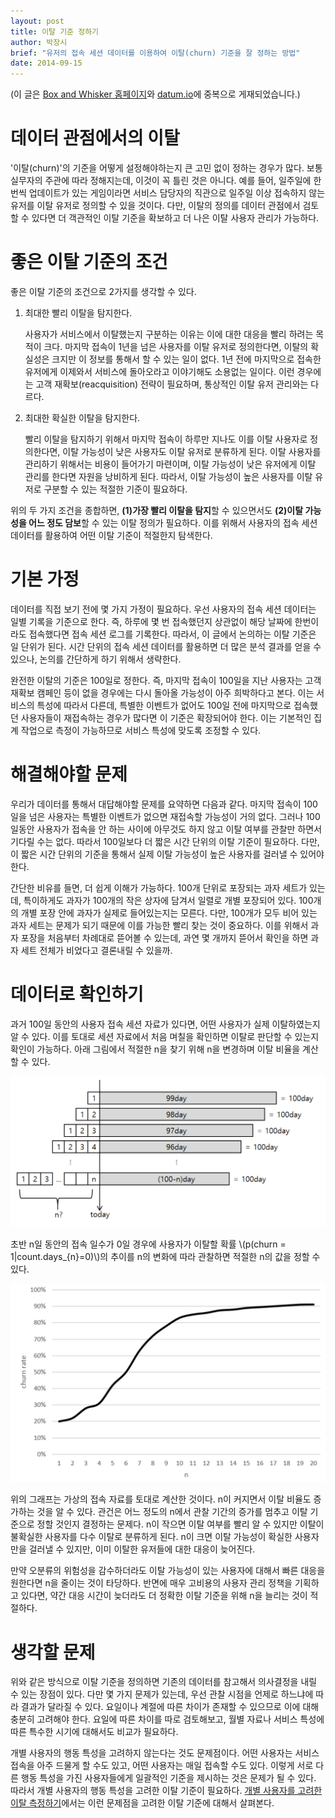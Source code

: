 ```yaml
---
layout: post
title: 이탈 기준 정하기
author: 박장시
brief: "유저의 접속 세션 데이터를 이용하여 이탈(churn) 기준을 잘 정하는 방법"
date: 2014-09-15
---
```


(이 글은 [Box and Whisker 홈페이지](/)와 [datum.io](http://datum.io)에 중복으로 게재되었습니다.)

# 데이터 관점에서의 이탈

'이탈(churn)'의 기준을 어떻게 설정해야하는지 큰 고민 없이 정하는 경우가 많다. 보통 실무자의 주관에 따라 정해지는데, 이것이 꼭 틀린 것은 아니다. 예를 들어, 일주일에 한번씩 업데이트가 있는 게임이라면 서비스 담당자의 직관으로 일주일 이상 접속하지 않는 유저를 이탈 유저로 정의할 수 있을 것이다. 다만, 이탈의 정의를 데이터 관점에서 검토할 수 있다면 더 객관적인 이탈 기준을 확보하고 더 나은 이탈 사용자 관리가 가능하다.

# 좋은 이탈 기준의 조건

좋은 이탈 기준의 조건으로 2가지를 생각할 수 있다.

1.  최대한 빨리 이탈을 탐지한다.

    사용자가 서비스에서 이탈했는지 구분하는 이유는 이에 대한 대응을 빨리 하려는 목적이 크다. 마지막 접속이 1년을 넘은 사용자를 이탈 유저로 정의한다면, 이탈의 확실성은 크지만 이 정보를 통해서 할 수 있는 일이 없다. 1년 전에 마지막으로 접속한  유저에게 이제와서 서비스에 돌아오라고 이야기해도 소용없는 일이다. 이런 경우에는 고객 재확보(reacquisition) 전략이 필요하며, 통상적인 이탈 유저 관리와는 다르다.
2.  최대한 확실한 이탈을 탐지한다.

    빨리 이탈을 탐지하기 위해서 마지막 접속이 하루만 지나도 이를 이탈 사용자로 정의한다면, 이탈 가능성이 낮은 사용자도 이탈 유저로 분류하게 된다. 이탈 사용자를 관리하기 위해서는 비용이 들어가기 마련이며, 이탈 가능성이 낮은 유저에게 이탈 관리를 한다면 자원을 낭비하게 된다. 따라서, 이탈 가능성이 높은 사용자를 이탈 유저로 구분할 수 있는 적절한 기준이 필요하다.

위의 두 가지 조건을 종합하면, **(1)가장 빨리 이탈을 탐지**할 수 있으면서도 **(2)이탈 가능성을 어느 정도 담보**할 수 있는 이탈 정의가 필요하다. 이를 위해서 사용자의 접속 세션 데이터를 활용하여 어떤 이탈 기준이 적절한지 탐색한다.

# 기본 가정

데이터를 직접 보기 전에 몇 가지 가정이 필요하다. 우선 사용자의 접속 세션 데이터는 일별 기록을 기준으로 한다. 즉, 하루에 몇 번 접속했던지 상관없이 해당 날짜에 한번이라도 접속했다면 접속 세션 로그를 기록한다. 따라서, 이 글에서 논의하는 이탈 기준은 일 단위가 된다. 시간 단위의 접속 세션 데이터를 활용하면 더 많은 분석 결과를 얻을 수 있으나, 논의를 간단하게 하기 위해서 생략한다.

완전한 이탈의 기준은 100일로 정한다. 즉, 마지막 접속이 100일을 지난 사용자는 고객 재확보 캠페인 등이 없을 경우에는 다시 돌아올 가능성이 아주 희박하다고 본다. 이는 서비스의 특성에 따라서 다른데, 특별한 이벤트가 없어도 100일 전에 마지막으로 접속했던 사용자들이 재접속하는 경우가 많다면 이 기준은 확장되어야 한다. 이는 기본적인 집계 작업으로 측정이 가능하므로 서비스 특성에 맞도록 조정할 수 있다.

# 해결해야할 문제

우리가 데이터를 통해서 대답해야할 문제를 요약하면 다음과 같다. 마지막 접속이 100일을 넘은 사용자는 특별한 이벤트가 없으면 재접속할 가능성이 거의 없다. 그러나 100일동안 사용자가 접속을 안 하는 사이에 아무것도 하지 않고 이탈 여부를 관찰만 하면서 기다릴 수는 없다. 따라서 100일보다 더 짧은 시간 단위의 이탈 기준이 필요하다. 다만, 이 짧은 시간 단위의 기준을 통해서 실제 이탈 가능성이 높은 사용자를 걸러낼 수 있어야 한다.

간단한 비유를 들면, 더 쉽게 이해가 가능하다. 100개 단위로 포장되는 과자 세트가 있는데, 특이하게도 과자가 100개의 작은 상자에 담겨서 일렬로 개별 포장되어 있다. 100개의 개별 포장 안에 과자가 실제로 들어있는지는 모른다. 다만, 100개가 모두 비어 있는 과자 세트는 문제가 되기 때문에 이를 가능한 빨리 찾는 것이 중요하다. 이를 위해서 과자 포장을 처음부터 차례대로 뜯어볼 수 있는데, 과연 몇 개까지 뜯어서 확인을 하면 과자 세트 전체가 비었다고 결론내릴 수 있을까.

# 데이터로 확인하기

과거 100일 동안의 사용자 접속 세션 자료가 있다면, 어떤 사용자가 실제 이탈하였는지 알 수 있다. 이를 토대로 세션 자료에서 처음 며칠을 확인하면 이탈로 판단할 수 있는지 확인이 가능하다. 아래 그림에서 적절한 n을 찾기 위해 n을 변경하며 이탈 비율을 계산할 수 있다. 

![timestructure](/img/posts/2014-09-15-make_a_criterion_for_churn/time_structure.jpg)

초반 n일 동안의 접속 일수가 0일 경우에 사용자가 이탈할 확률 \\(p(churn = 1\|count.days_{n}=0)\\)의 추이를 n의 변화에 따라 관찰하면 적절한 n의 값을 정할 수 있다.

![churnrate](/img/posts/2014-09-15-make_a_criterion_for_churn/churn_rate.jpg)

위의 그래프는 가상의 접속 자료를 토대로 계산한 것이다. n이 커지면서 이탈 비율도 증가하는 것을 알 수 있다. 관건은 어느 정도의 n에서 관찰 기간의 증가를 멈추고 이탈 기준으로 정할 것인지 결정하는 문제다. n이 작으면 이탈 여부를 빨리 알 수 있지만 이탈이 불확실한 사용자를 다수 이탈로 분류하게 된다. n이 크면 이탈 가능성이 확실한 사용자만을 걸러낼 수 있지만, 이미 이탈한 유저들에 대한 대응이 늦어진다.

만약 오분류의 위험성을 감수하더라도 이탈 가능성이 있는 사용자에 대해서 빠른 대응을 원한다면 n을 줄이는 것이 타당하다. 반면에 매우 고비용의 사용자 관리 정책을 기획하고 있다면, 약간 대응 시간이 늦더라도 더 정확한 이탈 기준을 위해 n을 늘리는 것이 적절하다.

# 생각할 문제

위와 같은 방식으로 이탈 기준을 정의하면 기존의 데이터를 참고해서 의사결정을 내릴 수 있는 장점이 있다. 다만 몇 가지 문제가 있는데, 우선 관찰 시점을 언제로 하느냐에 따라 결과가 달라질 수 있다. 요일이나 계절에 따른 차이가 존재할 수 있으므로 이에 대해 충분히 고려해야 한다. 요일에 따른 차이를 따로 검토해보고, 월별 자료나 서비스 특성에 따른 특수한 시기에 대해서도 비교가 필요하다.

개별 사용자의 행동 특성을 고려하지 않는다는 것도 문제점이다. 어떤 사용자는 서비스 접속을 아주 드물게 할 수도 있고, 어떤 사용자는 매일 접속할 수도 있다. 이렇게 서로 다른 행동 특성을 가진 사용자들에게 일괄적인 기준을 제시하는 것은 문제가 될 수 있다. 따라서 개별 사용자의 행동 특성을 고려한 이탈 기준이 필요하다. [개별 사용자를 고려한 이탈 측정하기](/2014/11/11/measure_churn_for_individual_users.html)에서는 이런 문제점을 고려한 이탈 기준에 대해서 살펴본다.
